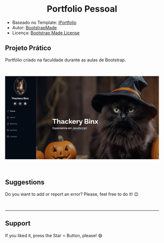 <h1 align="center"> Portfolio Pessoal </h1> 

* Baseado no Template: [iPortfolio](https://bootstrapmade.com/iportfolio-bootstrap-portfolio-websites-template/)
* Autor: [BootstrapMade](BootstrapMade.com)
* Licença: [Bootstrap Made License](https://bootstrapmade.com/license/)

## Projeto Prático

Portfólio criado na faculdade durante as aulas de Bootstrap.

<br>

<p align="center">

<img src="assets/img/portfolio-faculdade.png" alt="Imagem do Portfólio"> 

</p>

<br>

<h2> Suggestions </h2>
<p> Do you want to add or report an error? Please, feel free to do it! 😉 </p>

<br>
<hr>
<h2> Support </h2>
<p> If you liked it, press the Star ⭐ Button, please! 😄 </p>
